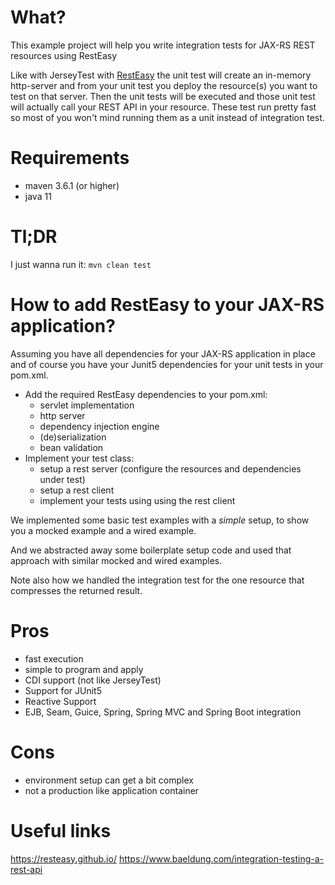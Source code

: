 # What?

This example project will help you write integration tests for JAX-RS REST resources using RestEasy

Like with JerseyTest with [RestEasy](https://resteasy.github.io/) the unit test will create an in-memory http-server and from your unit test
you deploy the resource(s) you want to test on that server. Then the unit tests will be executed and those
unit test will actually call your REST API in your resource. These test run pretty fast so most of you won't
mind running them as a unit instead of integration test.

# Requirements

* maven 3.6.1 (or higher)
* java 11

# Tl;DR

I just wanna run it: `mvn clean test`

# How to add RestEasy to your JAX-RS application?

Assuming you have all dependencies for your JAX-RS application in place and of course you have
your Junit5 dependencies for your unit tests in your pom.xml.

* Add the required RestEasy dependencies to your pom.xml:
  * servlet implementation
  * http server
  * dependency injection engine
  * (de)serialization
  * bean validation 
* Implement your test class:
  * setup a rest server (configure the resources and dependencies under test)
  * setup a rest client
  * implement your tests using using the rest client

We implemented some basic test examples with a _simple_ setup, to show you a mocked example and
a wired example. 

And we abstracted away some boilerplate setup code and used that approach with similar mocked 
and wired examples.

Note also how we handled the integration test for the one resource that compresses the returned result.

# Pros

* fast execution
* simple to program and apply
* CDI support (not like JerseyTest)
* Support for JUnit5
* Reactive Support
* EJB, Seam, Guice, Spring, Spring MVC and Spring Boot integration

# Cons

* environment setup can get a bit complex
* not a production like application container

# Useful links

https://resteasy.github.io/
https://www.baeldung.com/integration-testing-a-rest-api

